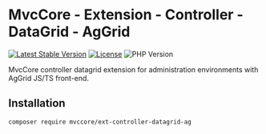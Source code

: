# MvcCore - Extension - Controller - DataGrid - AgGrid

[![Latest Stable Version](https://img.shields.io/badge/Stable-v5.3.6-brightgreen.svg?style=plastic)](https://github.com/mvccore/ext-controller-datagrid-ag/releases)
[![License](https://img.shields.io/badge/License-BSD%203-brightgreen.svg?style=plastic)](https://mvccore.github.io/docs/mvccore/5.0.0/LICENSE.md)
![PHP Version](https://img.shields.io/badge/PHP->=5.4-brightgreen.svg?style=plastic)

MvcCore controller datagrid extension for administration environments with AgGrid JS/TS front-end.

## Installation
```shell
composer require mvccore/ext-controller-datagrid-ag
```